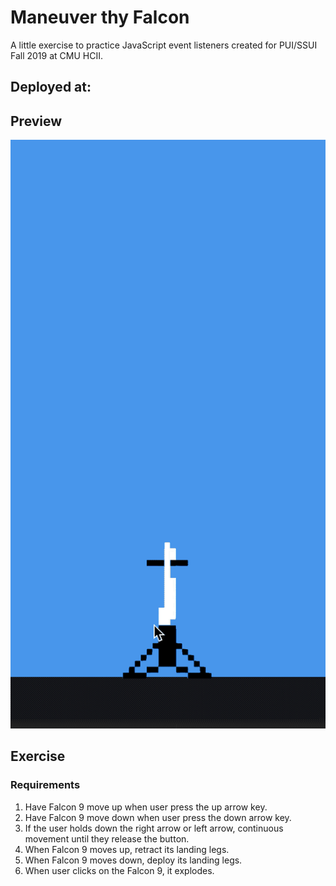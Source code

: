 # Maneuver thy Falcon

A little exercise to practice JavaScript event listeners created for PUI/SSUI Fall 2019 at CMU HCII.

## Deployed at:



## Preview

![f9](./preview/f9-gif.gif)

## Exercise

### Requirements

1. Have Falcon 9 move up when user press the up arrow key.
2. Have Falcon 9 move down when user press the down arrow key.
3. If the user holds down the right arrow or left arrow, continuous movement until they release the button.
4. When Falcon 9 moves up, retract its landing legs.
5. When Falcon 9 moves down, deploy its landing legs.
6. When user clicks on the Falcon 9, it explodes.
